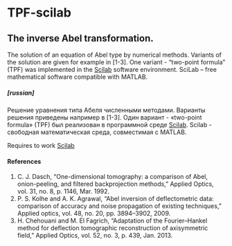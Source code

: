 # TPF-scilab
## The inverse Abel transformation.

The solution of an equation of Abel type by numerical methods. Variants of the solution are given for example in [1-3]. One variant - “two-point formula” (TPF) was implemented in the  [Scilab](https://www.scilab.org) software environment.  SciLab – free mathematical software compatible with MATLAB.

##### [russian]
Решение уравнения  типа Абеля численными методами. Варианты решения приведены например в [1-3]. Один вариант - «two-point formula» (TPF) был реализован  в программной среде [Scilab](https://www.scilab.org). Scilab - свободная математическая среда, совместимая с MATLAB.

Requires to work [Scilab](https://www.scilab.org)

#### References
1. C. J. Dasch, “One-dimensional tomography: a comparison of Abel, onion-peeling, and filtered backprojection methods,” Applied Optics, vol. 31, no. 8, p. 1146, Mar. 1992.
2. P. S. Kolhe and A. K. Agrawal, “Abel inversion of deflectometric data: comparison of accuracy and noise propagation of existing techniques,” Applied optics, vol. 48, no. 20, pp. 3894–3902, 2009.
3. H. Chehouani and M. El Fagrich, “Adaptation of the Fourier–Hankel method for deflection tomographic reconstruction of axisymmetric field,” Applied Optics, vol. 52, no. 3, p. 439, Jan. 2013.
